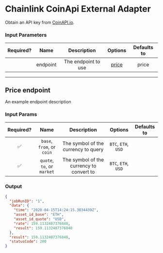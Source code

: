# Chainlink CoinApi External Adapter

Obtain an API key from [CoinAPI.io](https://www.coinapi.io/pricing).

### Input Parameters

| Required? |   Name   |     Description     |         Options          | Defaults to |
| :-------: | :------: | :-----------------: | :----------------------: | :---------: |
|           | endpoint | The endpoint to use | [price](#Price-endpoint) |    price    |

---

## Price endpoint

An example endpoint description

### Input Params

| Required? |            Name            |               Description                |       Options       | Defaults to |
| :-------: | :------------------------: | :--------------------------------------: | :-----------------: | :---------: |
|    ✅     | `base`, `from`, or `coin`  |   The symbol of the currency to query    | `BTC`, `ETH`, `USD` |             |
|    ✅     | `quote`, `to`, or `market` | The symbol of the currency to convert to | `BTC`, `ETH`, `USD` |             |

### Output

```json
{
  "jobRunID": "1",
  "data": {
    "time": "2020-04-15T14:24:15.3834439Z",
    "asset_id_base": "ETH",
    "asset_id_quote": "USD",
    "rate": 159.1132487376848,
    "result": 159.1132487376848
  },
  "result": 159.1132487376848,
  "statusCode": 200
}
```
